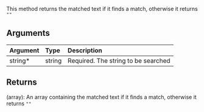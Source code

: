 This method returns the matched text if it finds a match, otherwise it returns `""`

## Arguments
| Argument       | Type         | Description  |
| :------------- | :----------- | :----------- |
|  string*        | string       | Required. The string to be searched |



## Returns
(array): An array containing the matched text if it finds a match, otherwise it returns `""`
